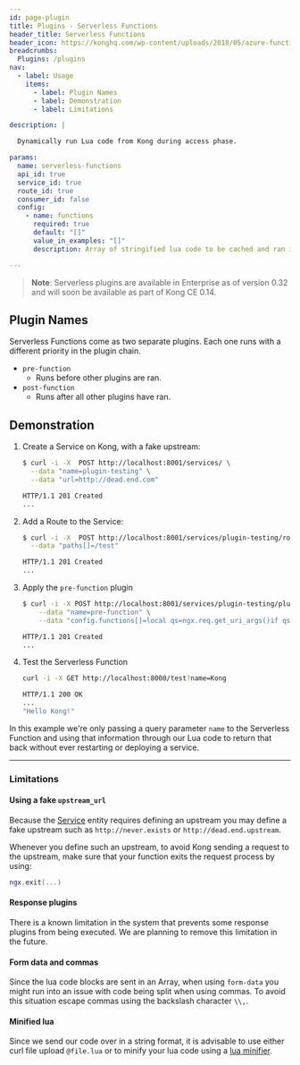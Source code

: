 ```yaml
---
id: page-plugin
title: Plugins - Serverless Functions
header_title: Serverless Functions
header_icon: https://konghq.com/wp-content/uploads/2018/05/azure-functions.png
breadcrumbs:
  Plugins: /plugins
nav:
  - label: Usage
    items:
      - label: Plugin Names
      - label: Demonstration
      - label: Limitations

description: |

  Dynamically run Lua code from Kong during access phase.

params:
  name: serverless-functions
  api_id: true
  service_id: true
  route_id: true
  consumer_id: false
  config:
    - name: functions
      required: true
      default: "[]"
      value_in_examples: "[]"
      description: Array of stringified lua code to be cached and ran in sequence during access phase.

---
```


> **Note**: Serverless plugins are available in Enterprise as of version 0.32 
> and will soon be available as part of Kong CE 0.14.

## Plugin Names

Serverless Functions come as two separate plugins. Each one runs with a
different priority in the plugin chain.

- `pre-function`
  - Runs before other plugins are ran.
- `post-function`
  - Runs after all other plugins have ran.

## Demonstration

1. Create a Service on Kong, with a fake upstream:

    ```bash
    $ curl -i -X  POST http://localhost:8001/services/ \
      --data "name=plugin-testing" \
      --data "url=http://dead.end.com"

    HTTP/1.1 201 Created
    ...
    ```

2. Add a Route to the Service:

    ```bash
    $ curl -i -X  POST http://localhost:8001/services/plugin-testing/routes \
      --data "paths[]=/test"

    HTTP/1.1 201 Created
    ...
    ```

3. Apply the `pre-function` plugin

    ```bash
    $ curl -i -X POST http://localhost:8001/services/plugin-testing/plugins \
        --data "name=pre-function" \
        --data "config.functions[]=local qs=ngx.req.get_uri_args()if qs and qs.name then ngx.say('Hello '..qs.name..'!')else ngx.say('Hello Serverless Functions!')end;ngx.exit(200)"

    HTTP/1.1 201 Created
    ...
    ```

4. Test the Serverless Function

    ```bash
    curl -i -X GET http://localhost:8000/test?name=Kong

    HTTP/1.1 200 OK
    ...
    "Hello Kong!"
    ```

In this example we're only passing a query parameter `name` to the Serverless
Function and using that information through our Lua code to return that back 
without ever restarting or deploying a service.

----

### Limitations

#### Using a fake `upstream_url`

Because the [Service][service-url] entity requires defining an upstream you may
define a fake upstream such as `http://never.exists` or `http://dead.end.upstream`.

Whenever you define such an upstream, to avoid Kong sending a request to the upstream,
make sure that your function exits the request process by using:

```lua
ngx.exit(...)
```

#### Response plugins

There is a known limitation in the system that prevents some response plugins
from being executed. We are planning to remove this limitation in the future.

#### Form data and commas

Since the lua code blocks are sent in an Array, when using `form-data` you might
run into an issue with code being split when using commas. To avoid this situation
escape commas using the backslash character `\\,`.

#### Minified lua

Since we send our code over in a string format, it is advisable to use either
curl file upload `@file.lua` or to minify your lua code using a 
[lua minifier][lua-minifier].


[service-url]: https://getkong.org/docs/latest/admin-api/#service-object
[lua-minifier]: https://mothereff.in/lua-minifier
